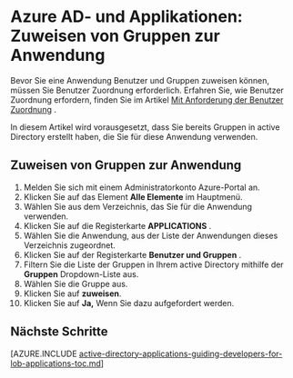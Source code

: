 <properties
    pageTitle="Azure AD- und Applikationen: Zuweisen von Gruppen zur Anwendung | Microsoft Azure"
    description="Wie Sie gruppenzuordnung für Azure Applications implementieren."
    services="active-directory"
    documentationCenter=""
    authors="IHenkel"
    manager="femila"
    editor=""/>

<tags
    ms.service="active-directory"
    ms.workload="identity"
    ms.tgt_pltfrm="na"
    ms.devlang="na"
    ms.topic="article"
    ms.date="12/03/2015"
    ms.author="inhenk"/>

# <a name="azure-ad-and-applications-assigning-groups-to-an-application"></a>Azure AD- und Applikationen: Zuweisen von Gruppen zur Anwendung
Bevor Sie eine Anwendung Benutzer und Gruppen zuweisen können, müssen Sie Benutzer Zuordnung erforderlich. Erfahren Sie, wie Benutzer Zuordnung erfordern, finden Sie im Artikel [Mit Anforderung der Benutzer Zuordnung](active-directory-applications-guiding-developers-requiring-user-assignment.md) .

In diesem Artikel wird vorausgesetzt, dass Sie bereits Gruppen in active Directory erstellt haben, die Sie für diese Anwendung verwenden.

## <a name="assigning-groups-to-an-application"></a>Zuweisen von Gruppen zur Anwendung
1. Melden Sie sich mit einem Administratorkonto Azure-Portal an.
2. Klicken Sie auf das Element **Alle Elemente** im Hauptmenü.
3. Wählen Sie aus dem Verzeichnis, das Sie für die Anwendung verwenden.
4. Klicken Sie auf die Registerkarte **APPLICATIONS** .
5. Wählen Sie die Anwendung, aus der Liste der Anwendungen dieses Verzeichnis zugeordnet.
6. Klicken Sie auf der Registerkarte **Benutzer und Gruppen** .
7. Filtern Sie die Liste der Gruppen in Ihrem active Directory mithilfe der **Gruppen** Dropdown-Liste aus.
8. Wählen Sie die Gruppe aus.
9. Klicken Sie auf **zuweisen**.
10. Klicken Sie auf **Ja,** Wenn Sie dazu aufgefordert werden.

## <a name="next-steps"></a>Nächste Schritte
[AZURE.INCLUDE [active-directory-applications-guiding-developers-for-lob-applications-toc.md](../../includes/active-directory-applications-guiding-developers-for-lob-applications-toc.md)]
